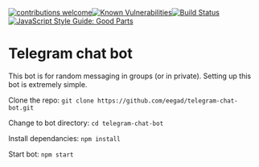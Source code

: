[![contributions welcome](https://img.shields.io/badge/contributions-welcome-brightgreen.svg?style=flat)](https://github.com/dwyl/esta/issues)[![Known Vulnerabilities](https://snyk.io/test/github/eegad/telegram-chat-bot/badge.svg?targetFile=package.json)](https://snyk.io/test/github/eegad/telegram-chat-bot?targetFile=package.json)[![Build Status](https://travis-ci.org/eegad/telegram-chat-bot.png?branch=master)](https://travis-ci.org/eegad/telegram-chat-bot)[![JavaScript Style Guide: Good Parts](https://img.shields.io/badge/code%20style-goodparts-brightgreen.svg?style=flat)](https://github.com/dwyl/goodparts "JavaScript The Good Parts")
# Telegram chat bot

This bot is for random messaging in groups (or in private). Setting up this bot is extremely simple.

Clone the repo:
`git clone https://github.com/eegad/telegram-chat-bot.git`

Change to bot directory:
`cd telegram-chat-bot`

Install dependancies:
`npm install`

Start bot:
`npm start`
